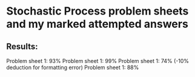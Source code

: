 # Stochastic Process problem sheets and my marked attempted answers

## Results:
Problem sheet 1: 93%
Problem sheet 1: 99%
Problem sheet 1: 74% (-10% deduction for formatting error)
Problem sheet 1: 88%
